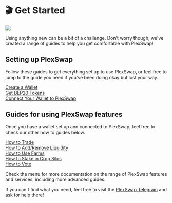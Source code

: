 # 🎬   Get Started

![](../.gitbook/assets/Get\_Started.png)

Using anything new can be a bit of a challenge. Don't worry though, we've created a range of guides to help you get comfortable with PlexSwap!

## Setting up PlexSwap

Follow these guides to get everything set up to use PlexSwap, or feel free to jump to the guide you need if you've been doing okay but lost your way.

[Create a Wallet](https://docs.plexfinance.us/get-started/wallet-guide)\
[Get BEP20 Tokens](https://docs.plexfinance.us/get-started/bep20-guide)\
[Connect Your Wallet to PlexSwap](https://docs.plexfinance.us/get-started/connection-guide)

## Guides for using PlexSwap features

Once you have a wallet set up and connected to PlexSwap, feel free to check our other how to guides below.

[How to Trade](https://docs.plexfinance.us/products/PlexSwap-exchange/trade-guide)\
[How to Add/Remove Liquidity](https://docs.plexfinance.us/products/PlexSwap-exchange/liquidity-guide)\
[How to Use Farms](https://docs.plexfinance.us/products/yield-farming/how-to-use-farms)\
[How to Stake in Crop Silos](https://docs.plexfinance.us/products/crop-silos/crop-silos-guide)\
[How to Vote](https://docs.plexfinance.us/products/voting/voting-guide)

Check the menu for more documentation on the range of PlexSwap features and services, including more advanced guides.

If you can't find what you need, feel free to visit the [PlexSwap Telegram](broken-reference) and ask for help there!

